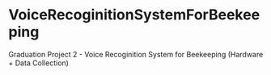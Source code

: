 # VoiceRecoginitionSystemForBeekeeping
Graduation Project 2 - Voice Recoginition System for Beekeeping (Hardware + Data Collection)

